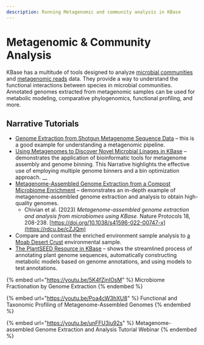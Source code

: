 ```yaml
---
description: Running Metagenomic and community analysis in KBase
---
```


# Metagenomic & Community Analysis

KBase has a multitude of tools designed to analyze [microbial communities](https://kbase.us/applist/#Microbial%20Communities) and [metagenomic reads](https://kbase.us/applist/#Comparative%20Genomics) data. They provide a way to understand the functional interactions between species in microbial communities. Annotated genomes extracted from metagenomic samples can be used for metabolic modeling, comparative phylogenomics, functional profiling, and more.

## Narrative Tutorials

* [Genome Extraction from Shotgun Metagenome Sequence Data](https://narrative.kbase.us/narrative/33233) – this is a good example for understanding a metagenomic pipeline.
* [Using Metagenomes to Discover Novel Microbial Linages in KBase](https://narrative.kbase.us/narrative/64677) – demonstrates the application of bioinformatic tools for metagenome assembly and genome binning. This Narrative highlights the effective use of employing multiple genome binners and a bin optimization approach. __&#x20;
* [Metagenome-Assembled Genome Extraction from a Compost Microbiome Enrichment](https://narrative.kbase.us/narrative/33233) – demonstrates an in-depth example of metagenome-assembled genome extraction and analysis to obtain high-quality genomes.
  * Chivian et al. (2023) _Metagenome-assembled genome extraction and analysis from microbiomes using KBase_. Nature Protocols 18, 208-238. [https://doi.org/10.1038/s41596-022-00747-x](https://rdcu.be/cZJQm)
* Compare and contrast the enriched environment sample analysis to [a Moab Desert Crust](https://narrative.kbase.us/narrative/62384) environmental sample.&#x20;
* [The PlantSEED Resource in KBase](https://narrative.kbase.us/narrative/39144) – shows the streamlined process of annotating plant genome sequences, automatically constructing metabolic models based on genome annotations, and using models to test annotations.

{% embed url="https://youtu.be/5K4fZinIOsM" %}
Microbiome Fractionation by Genome Extraction
{% endembed %}

{% embed url="https://youtu.be/Poa4cW3hXU8" %}
Functional and Taxonomic Profiling of Metagenome-Assembled Genomes
{% endembed %}

{% embed url="https://youtu.be/unFFU3iu92s" %}
Metagenome-assembled Genome Extraction and Analysis Tutorial Webinar
{% endembed %}
